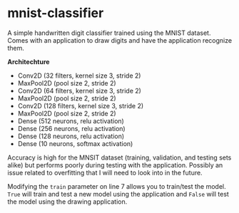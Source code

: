 # mnist-classifier
A simple handwritten digit classifier trained using the MNIST dataset. Comes with an application to draw digits and have the application recognize them.

**Architechture**
- Conv2D (32 filters, kernel size 3, stride 2)
- MaxPool2D (pool size 2, stride 2)
- Conv2D (64 filters, kernel size 3, stride 2)
- MaxPool2D (pool size 2, stride 2)
- Conv2D (128 filters, kernel size 3, stride 2)
- MaxPool2D (pool size 2, stride 2)
- Dense (512 neurons, relu activation)
- Dense (256 neurons, relu activation)
- Dense (128 neurons, relu activation)
- Dense (10 neurons, softmax activation)

Accuracy is high for the MNSIT dataset (training, validation, and testing sets alike) but performs poorly during testing with the application. Possibly an issue related to overfitting that I will need to look into in the future.

Modifying the `train` parameter on line 7 allows you to train/test the model. `True` will train and test a new model using the application and `False` will test the model using the drawing application.

